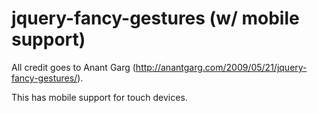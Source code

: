 jquery-fancy-gestures (w/ mobile support)
=====================

All credit goes to Anant Garg (http://anantgarg.com/2009/05/21/jquery-fancy-gestures/).

This has mobile support for touch devices.
